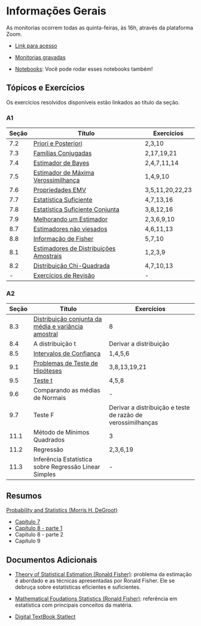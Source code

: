 # Informações Gerais 

As monitorias ocorrem todas as quinta-feiras, às 16h, através da plataforma
Zoom. 

- [Link para acesso](https://fgv-br.zoom.us/j/91598441676?pwd=YzJVckt0L2owT2lRb0k1S3FwOFVRdz09)

- [Monitorias gravadas](https://gvmail-my.sharepoint.com/:f:/g/personal/b37214_fgv_edu_br/EkrXFUG0yNRMlwwav0WIWUgBXxOS2UHHummnp4Vqt63csw?e=6mCICi)

- [Notebooks](https://github.com/lucasmoschen/TA_sessions/tree/master/Statistical_Inference/notebooks):
  Você pode rodar esses notebooks também!

## Tópicos e Exercícios 

Os exercícios resolvidos disponíveis estão linkados ao título da seção. 

### A1 

|Seção|Título|Exercícios|
|-----|------|----------|
|7.2|[Priori e Posteriori](https://gvmail-my.sharepoint.com/:b:/g/personal/b37214_fgv_edu_br/EVy17SirPtZKsHAxL4hVWRsBcbI-BPVpZWxXV2zME3v2WA?e=JI1pZX)|2,3,10|
|7.3|[Famílias Conjugadas](https://gvmail-my.sharepoint.com/:b:/g/personal/b37214_fgv_edu_br/EXV8USKZSSVGmgF9V0uImUsBSptvmbtHDhVB_tGiPe0kzQ?e=dWY15i)|2,17,19,21|
|7.4|[Estimador de Bayes](https://gvmail-my.sharepoint.com/:b:/g/personal/b37214_fgv_edu_br/EZSyfDcd6EBFj7wvuiUrlN8BXD-SJi6vvtfFxMig2nLLbQ?e=43lAaJ)|2,4,7,11,14|
|7.5|[Estimador de Máxima Verossimilhança](https://gvmail-my.sharepoint.com/:b:/g/personal/b37214_fgv_edu_br/EblH0BT7pfJNmBOQFiJTKRUBzUof_mbSI4Ihk7t--tZMEg?e=PtL4tv)|1,4,9,10|Sim|
|7.6|[Propriedades EMV](https://gvmail-my.sharepoint.com/:b:/g/personal/b37214_fgv_edu_br/EfSWkX5IKfxIpvm8fKUoGsYBiIsP6Kpzi3hlM1WLvRMYmg?e=whC73f)|3,5,11,20,22,23|
|7.7|[Estatística Suficiente](https://gvmail-my.sharepoint.com/:b:/g/personal/b37214_fgv_edu_br/ES9CYP4YOolFtjjuTE70kucB-2XE1ggvMF9xI126E3O4lQ?e=6TnIUl)|4,7,13,16|
|7.8|[Estatística Suficiente Conjunta](https://gvmail-my.sharepoint.com/:b:/g/personal/b37214_fgv_edu_br/ER6VEILAjp9KjlBSlJZd5akBGZUyi7GCsNUjHpdyZFxB0w?e=dPgmKG)|3,8,12,16|
|7.9|[Melhorando um Estimador](https://gvmail-my.sharepoint.com/:b:/g/personal/b37214_fgv_edu_br/ETbm7lM1QO5Nuuvz7hhkIFEBgy6mw5mfFeIRN3F5-VX_Lw?e=wLqQMa)|2,3,6,9,10|
|8.7|[Estimadores não viesados](https://gvmail-my.sharepoint.com/:b:/g/personal/b37214_fgv_edu_br/EUjfHmt6ftZKiQjEqeDyv10BLDCN-ox6zKNG-I4un1X7MA?e=SA1pU8)|4,6,11,13|
|8.8|[Informação de Fisher](https://gvmail-my.sharepoint.com/:b:/g/personal/b37214_fgv_edu_br/EeD_5bf-40ZBjLMPTT9m1LUBpSFKZ710JfdMfeJMI2yO5Q?e=4wlhpz)|5,7,10|
|8.1|[Estimadores de Distribuições Amostrais](https://gvmail-my.sharepoint.com/:b:/g/personal/b37214_fgv_edu_br/EXZsQsg9FapKgRIa-xp8TXUB8f7G7UGqZqSQqp51vBiXmQ?e=qWwThZ)|1,2,3,9|
|8.2|[Distribuição Chi-Quadrada](https://gvmail-my.sharepoint.com/:b:/g/personal/b37214_fgv_edu_br/EX1bH7_qX7xNmRNePTi2IlEBZlhXSNlgnVgGV55DKhCYlQ?e=i2PFfv)|4,7,10,13|
|-|[Exercícios de Revisão](https://gvmail-my.sharepoint.com/:b:/g/personal/b37214_fgv_edu_br/EcQHn6DROm1PmI0XPqunSj4BTKe_ZFnZBYPQt0DiZ_qtZg?e=Hn6McJ)|-|

### A2 

|Seção|Título|Exercícios|
|-----|------|----------|
|8.3|[Distribuição conjunta da média e variância amostral](https://gvmail-my.sharepoint.com/:b:/g/personal/b37214_fgv_edu_br/EYulYRdXXxxGmZ0q5cr8U_cBwX2E84R2N_2qlYzejYbSNg?e=59bwpY)|8|
|8.4|A distribuição t|Derivar a distribuição|
|8.5|[Intervalos de Confiança](https://gvmail-my.sharepoint.com/:b:/g/personal/b37214_fgv_edu_br/EbFKyMMpgkNOhSoqbp-63ZkBn9dVwfPXpvhcKxIuoFt4hA?e=O9tK6W)|1,4,5,6|
|9.1|[Problemas de Teste de Hipóteses](https://gvmail-my.sharepoint.com/:b:/g/personal/b37214_fgv_edu_br/ESXojyhh4KFKgUzzpE15kBAB04ZVSPpGl_2i_tbfOyY7xQ?e=bNFYtR)|3,8,13,19,21|
|9.5|[Teste t](https://gvmail-my.sharepoint.com/:b:/g/personal/b37214_fgv_edu_br/EcAh1xtl9aZJspdMmUcGWvMBQkquOxXVEZcv0KsAWxgV5w?e=sdffvu)|4,5,8|
|9.6|Comparando as médias de Normais|-|
|9.7|Teste F|Derivar a distribuição e teste de razão de verossimilhanças|
|11.1|Método de Mínimos Quadrados|3|
|11.2|Regressão|2,3,6,19|
|11.3|Inferência Estatística sobre Regressão Linear Simples|-|

## Resumos 

[Probability and Statistics (Morris H.
DeGroot)](https://www.amazon.com/Probability-Statistics-4th-Morris-DeGroot/dp/0321500466)

- [Capítulo 7](https://gvmail-my.sharepoint.com/:b:/g/personal/b37214_fgv_edu_br/ETzej0ptqCVIvb9_nzeb1gYBgOUE2wPy3ySG2uTHxmoqfw?e=1cKwbb)
- [Capítulo 8 - parte 1](https://gvmail-my.sharepoint.com/:b:/g/personal/b37214_fgv_edu_br/ERy_MG050_5KrK7TRBvYQV0Bn8l8f2TP3zdNvPLO2wGv_A?e=s29p8r)
- Capítulo 8 - parte 2
- Capítulo 9

## Documentos Adicionais 

- [Theory of Statistical
  Estimation (Ronald Fisher)](https://www.cambridge.org/core/journals/mathematical-proceedings-of-the-cambridge-philosophical-society/article/theory-of-statistical-estimation/7A05FB68C83B36C0E91D42C76AB177D4):
  problema da estimação é abordado e as técnicas apresentadas por Ronald
  Fisher. Ele se debruça sobre estatísticas eficientes e suficientes. 

- [Mathematical Foudations Statistics (Ronald
  Fisher)](https://royalsocietypublishing.org/doi/pdf/10.1098/rsta.1922.0009):
  referência em estatística com principais conceitos da matéria. 

- [Digital TextBook Statlect](https://www.statlect.com/)